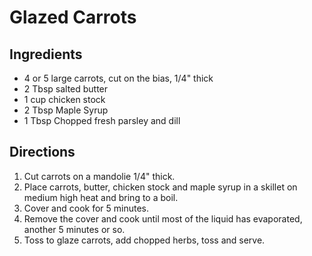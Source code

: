 # Glazed Carrots

## Ingredients
* 4 or 5 large carrots, cut on the bias, 1/4" thick
* 2 Tbsp salted butter
* 1 cup chicken stock
* 2 Tbsp Maple Syrup
* 1 Tbsp Chopped fresh parsley and dill

## Directions
1. Cut carrots on a mandolie 1/4" thick.
2. Place carrots, butter, chicken stock and maple syrup in a skillet on medium high heat and bring to a boil.
3. Cover and cook for 5 minutes.
4. Remove the cover and cook until most of the liquid has evaporated, another 5 minutes or so.
5. Toss to glaze carrots, add chopped herbs, toss and serve.
